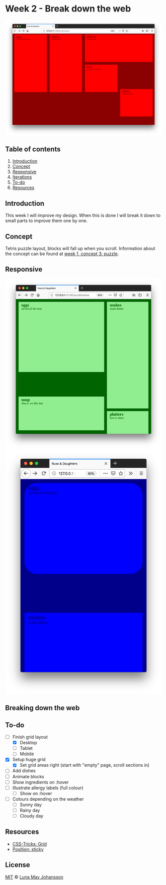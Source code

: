 # Week 2 - Break down the web

![Restaurant menu](/src/img/website-week2.png)

## Table of contents
1. [Introduction](#Introduction)
2. [Concept](#Concept)
3. [Responsive](#Responsive)
4. [Iterations](#Iterations)
5. [To-do](#To-do)
6. [Resources](#Resources)

## Introduction
This week I will improve my design. When this is done I will break it down to small parts to improve them one by one.

## Concept
Tetris puzzle layout, blocks will fall up when you scroll.
Information about the concept can be found at [week 1, concept 3: puzzle](https://github.com/maybuzz/css-to-the-rescue-1819/blob/master/week1.md).

## Responsive
![Tablet menu](/src/img/tablet.png)   
![Mobile menu](/src/img/mobile.png)   

## Breaking down the web


## To-do
- [ ] Finish grid layout   
  - [x] Desktop   
  - [ ] Tablet   
  - [ ] Mobile   
- [x] Setup huge grid   
  - [x] Set grid areas right (start with "empty" page, scroll sections in)   
- [ ] Add dishes   
- [ ] Animate blocks   
- [ ] Show ingredients on :hover   
- [ ] Illustrate allergy labels (full colour)   
  - [ ] Show on :hover   
- [ ] Colours depending on the weather   
  - [ ] Sunny day   
  - [ ] Rainy day   
  - [ ] Cloudy day   

## Resources
- [CSS-Tricks: Grid](https://css-tricks.com/snippets/css/complete-guide-grid/)   
- [Position: sticky](https://codepen.io/stephanmax/pen/odyxWE?editors=1100)   


## License
[MIT](LICENSE) © [Luna May Johansson](https://github.com/maybuzz)
